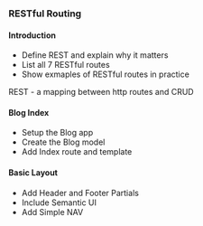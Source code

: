 ### RESTful Routing

#### Introduction
* Define REST and explain why it matters
* List all 7 RESTful routes
* Show exmaples of RESTful routes in practice

REST - a mapping between http routes and CRUD

#### Blog Index
- Setup the Blog app
- Create the Blog model
- Add Index route and template

#### Basic Layout
- Add Header and Footer Partials
- Include Semantic UI
- Add Simple NAV
